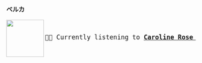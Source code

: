 ### ベルカ

<a href="https://www.youtube.com/results?search_query=Caroline+Rose+Nothing’s+Impossible" target="_blank">
    <img align="left" width="100" height="100" src="https:&#x2F;&#x2F;lastfm.freetls.fastly.net&#x2F;i&#x2F;u&#x2F;174s&#x2F;8b5eda5b0b5386aa9f7b316e92d1fd1d.jpg">
</a>
<big>
    <pre>
</br><p align="left">🎵🎶 Currently listening to <b><a href="https://www.youtube.com/results?search_query=Caroline+Rose+Nothing’s+Impossible" target="_blank">Caroline Rose - Nothing’s Impossible</a></b></p>
</pre></big>